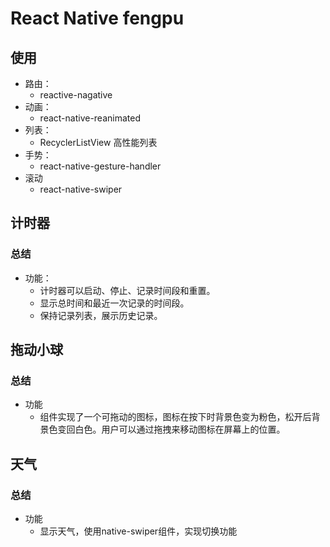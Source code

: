 # React Native fengpu
## 使用
* 路由：
  * reactive-nagative
* 动画：
  * react-native-reanimated
* 列表：
  * RecyclerListView 高性能列表
* 手势：
  * react-native-gesture-handler
* 滚动
  * react-native-swiper

## 计时器
### 总结
* 功能：
	* 计时器可以启动、停止、记录时间段和重置。
	* 显示总时间和最近一次记录的时间段。
	* 保持记录列表，展示历史记录。
## 拖动小球
### 总结
* 功能
  * 组件实现了一个可拖动的图标，图标在按下时背景色变为粉色，松开后背景色变回白色。用户可以通过拖拽来移动图标在屏幕上的位置。
## 天气
### 总结
* 功能
  * 显示天气，使用native-swiper组件，实现切换功能
